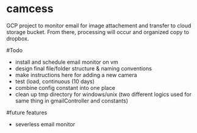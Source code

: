 # camcess
GCP project to monitor email for image attachement and transfer to cloud storage bucket.  From there, processing will occur and organized copy to dropbox.

#Todo
- install and schedule email monitor on vm
- design final file/folder structure & naming conventions
- make instructions here for adding a new camera
- test (load, continuous (10 days)
- combine config constant into one place
- clean up tmp directory for windows/unix (two different logics used for
  same thing in gmailController and constants)

#future features
- severless email monitor
